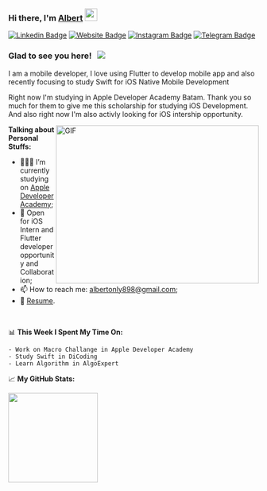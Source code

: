### Hi there, I'm <a href="https://zynhrus.github.io/#/" target="_blank">Albert</a> <img src="https://media.giphy.com/media/hvRJCLFzcasrR4ia7z/giphy.gif" width="25px">

[![Linkedin Badge](https://img.shields.io/badge/-LinkedIn-0e76a8?style=flat-square&logo=Linkedin&logoColor=white)](https://www.linkedin.com/in/albertonly/)
[![Website Badge](https://img.shields.io/badge/Website-3b5998?style=flat-square&logo=google-chrome&logoColor=white)](https://zynhrus.github.io/#/)
[![Instagram Badge](https://img.shields.io/badge/-Instagram-e4405f?style=flat-square&logo=Instagram&logoColor=white)](https://www.instagram.com/albert_onlyy/)
[![Telegram Badge](https://img.shields.io/badge/-Telegram-0088cc?style=flat-square&logo=Telegram&logoColor=white)](https://t.me/albertOnly)

### Glad to see you here! &nbsp; ![](https://visitor-badge.glitch.me/badge?page_id=zynhrus)

I am a mobile developer, I love using Flutter to develop mobile app and also recently focusing to study Swift for iOS Native Mobile Development 

Right now I'm studying in Apple Developer Academy Batam. Thank you so much for them to give me this scholarship for studying iOS Development. And also right now I'm also activly looking for iOS intership opportunity.

<img align="right" alt="GIF" src="https://github.com/Gapur/Gapur/blob/master/coding.gif?raw=true" width="408" height="318" />
  

**Talking about Personal Stuffs:**

- 👨🏻‍💻 I’m currently studying on [Apple Developer Academy](https://www.infinitelearning.id/);
- 💬 Open for iOS Intern and Flutter developer opportunity and Collaboration;
- 📫 How to reach me: albertonly898@gmail.com;
- 📝 [Resume](https://drive.google.com/file/d/1VJG5FlSrtXRY3DVgOkb9Jt7Z2Yye5HOu/view?usp=sharing).

</br>

📊 **This Week I Spent My Time On:**
<!--START_SECTION:waka-->
```text
- Work on Macro Challange in Apple Developer Academy
- Study Swift in DiCoding
- Learn Algorithm in AlgoExpert
```
<!--END_SECTION:waka-->


📈 **My GitHub Stats:**

<p>
  <img height="180em" src="https://github-readme-stats.vercel.app/api?username=Zynhrus&show_icons=true&hide_border=true&&count_private=true&include_all_commits=true" />
</p>
